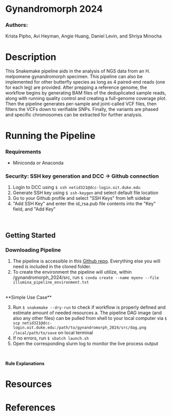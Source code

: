 # Gynandromorph 2024
### Authors:
Krista Pipho, Avi Heyman, Angie Huang, Daniel Levin, and Shriya Minocha 

# Description
This Snakemake pipeline aids in the analysis of NGS data from an H. melpomene gynandromorph specimen. This pipeline can also be implemented for other butterfly species as long as 4 paired-end reads (one for each leg) are provided. After prepping a reference genome, the workflow begins by generating BAM files of the deduplicated sample reads, along with running quality control and creating a full-genome coverage plot. Then the pipeline generates per-sample and joint-called VCF files, then filters the VCFs down to verifiable SNPs. Finally, the variants are phased and specific chromosomes can be extracted for further analysis.  


# Running the Pipeline
### Requirements
- Miniconda or Anaconda

### Security: SSH key generation and DCC -> Github connection
  
1. Login to DCC using `$ ssh netid321@dcc-login.oit.duke.edu`
2. Generate SSH key using `$ ssh-keygen` and select default file location
3. Go to your Github profile and select "SSH Keys" from left sidebar 
4. "Add SSH Key" and enter the id_rsa.pub file contents into the "Key" field, and "Add Key"
<br>


## Getting Started
### Downloading Pipeline
1. The pipeline is accessible in this [Github repo](https://github.com/Krista-Pipho/gynandromorph_2024.git). Everything else you will need is included in the cloned folder.
2. To create the environment the pipeline will utilize, within /gynandromorph_2024/src, run `$ conda create --name myenv --file illumina_pipeline_environment.txt`

<br> 
**Simple Use Case**
<br> 

3. Run `$ snakemake --dry-run` to check if workflow is properly defined and estimate amount of needed resources
    a. The pipeline DAG image (and also any other files) can be pulled from shell to your local computer via `$ scp netid321@dcc-login.oit.duke.edu:/path/to/gynandromorph_2024/src/dag.png /local/path/to/save` on local terminal
4. If no errors, run `$ sbatch launch.sh` 
5. Open the corresponding slurm log to monitor the live process output
<br> 

**Rule Explanations**
<br> 

# Resources

# References
